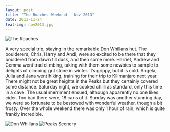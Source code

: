 ```yaml
---
layout: post
title: "The Roaches Weekend - Nov 2013"
date: 2013-11-24
feat-img: nov2013.jpg
---
```


![The Roaches](../../../img/posts/nov2013.jpg)

A very special trip, staying in the remarkable Don Whillans hut. The boulderers, Chris, Harry and Andi, were so excited to be there that they bouldered from dawn till dusk, and then some more. Harriet, Andrew and Gemma went trad climbing, taking with them some newbies to sample to delights of climbing grit stone in winter. It’s grippy, but it is cold. Angela, Julia and Jana went hiking, training for their trip to Kilimanjaro next year. There might not be great heights in the Peaks but they certainly covered some distance. Saturday night, we cooked chilli as standard, only this time in a cave. The usual merriment ensued, although apparently no one likes cider. Too bad there were, 18 cans of it. Sunday was another stunning day, we were so fortunate to be bestowed with wonderful weather, though a bit frosty. Over the whole weekend there was only 1 hour of rain, which is quite frankly incredible.

![Don Whillans](../../../img/posts/nov2013-3.jpg)
![Peaks Scenery](../../../img/posts/nov2013-2.jpg)